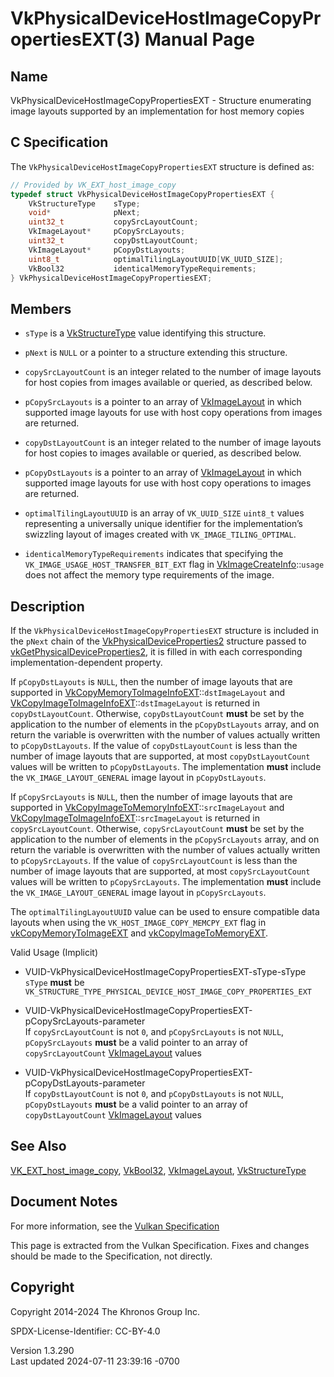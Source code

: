 # VkPhysicalDeviceHostImageCopyPropertiesEXT(3) Manual Page

## Name

VkPhysicalDeviceHostImageCopyPropertiesEXT - Structure enumerating image
layouts supported by an implementation for host memory copies



## <a href="#_c_specification" class="anchor"></a>C Specification

The `VkPhysicalDeviceHostImageCopyPropertiesEXT` structure is defined
as:

``` c
// Provided by VK_EXT_host_image_copy
typedef struct VkPhysicalDeviceHostImageCopyPropertiesEXT {
    VkStructureType    sType;
    void*              pNext;
    uint32_t           copySrcLayoutCount;
    VkImageLayout*     pCopySrcLayouts;
    uint32_t           copyDstLayoutCount;
    VkImageLayout*     pCopyDstLayouts;
    uint8_t            optimalTilingLayoutUUID[VK_UUID_SIZE];
    VkBool32           identicalMemoryTypeRequirements;
} VkPhysicalDeviceHostImageCopyPropertiesEXT;
```

## <a href="#_members" class="anchor"></a>Members

- `sType` is a [VkStructureType](https://registry.khronos.org/vulkan/specs/1.3-extensions/man/html/VkStructureType.html) value identifying
  this structure.

- `pNext` is `NULL` or a pointer to a structure extending this
  structure.

- `copySrcLayoutCount` is an integer related to the number of image
  layouts for host copies from images available or queried, as described
  below.

- `pCopySrcLayouts` is a pointer to an array of
  [VkImageLayout](https://registry.khronos.org/vulkan/specs/1.3-extensions/man/html/VkImageLayout.html) in which supported image layouts
  for use with host copy operations from images are returned.

- `copyDstLayoutCount` is an integer related to the number of image
  layouts for host copies to images available or queried, as described
  below.

- `pCopyDstLayouts` is a pointer to an array of
  [VkImageLayout](https://registry.khronos.org/vulkan/specs/1.3-extensions/man/html/VkImageLayout.html) in which supported image layouts
  for use with host copy operations to images are returned.

- `optimalTilingLayoutUUID` is an array of `VK_UUID_SIZE` `uint8_t`
  values representing a universally unique identifier for the
  implementation’s swizzling layout of images created with
  `VK_IMAGE_TILING_OPTIMAL`.

- `identicalMemoryTypeRequirements` indicates that specifying the
  `VK_IMAGE_USAGE_HOST_TRANSFER_BIT_EXT` flag in
  [VkImageCreateInfo](https://registry.khronos.org/vulkan/specs/1.3-extensions/man/html/VkImageCreateInfo.html)::`usage` does not affect
  the memory type requirements of the image.

## <a href="#_description" class="anchor"></a>Description

If the `VkPhysicalDeviceHostImageCopyPropertiesEXT` structure is
included in the `pNext` chain of the
[VkPhysicalDeviceProperties2](https://registry.khronos.org/vulkan/specs/1.3-extensions/man/html/VkPhysicalDeviceProperties2.html)
structure passed to
[vkGetPhysicalDeviceProperties2](https://registry.khronos.org/vulkan/specs/1.3-extensions/man/html/vkGetPhysicalDeviceProperties2.html),
it is filled in with each corresponding implementation-dependent
property.

If `pCopyDstLayouts` is `NULL`, then the number of image layouts that
are supported in
[VkCopyMemoryToImageInfoEXT](https://registry.khronos.org/vulkan/specs/1.3-extensions/man/html/VkCopyMemoryToImageInfoEXT.html)::`dstImageLayout`
and
[VkCopyImageToImageInfoEXT](https://registry.khronos.org/vulkan/specs/1.3-extensions/man/html/VkCopyImageToImageInfoEXT.html)::`dstImageLayout`
is returned in `copyDstLayoutCount`. Otherwise, `copyDstLayoutCount`
**must** be set by the application to the number of elements in the
`pCopyDstLayouts` array, and on return the variable is overwritten with
the number of values actually written to `pCopyDstLayouts`. If the value
of `copyDstLayoutCount` is less than the number of image layouts that
are supported, at most `copyDstLayoutCount` values will be written to
`pCopyDstLayouts`. The implementation **must** include the
`VK_IMAGE_LAYOUT_GENERAL` image layout in `pCopyDstLayouts`.

If `pCopySrcLayouts` is `NULL`, then the number of image layouts that
are supported in
[VkCopyImageToMemoryInfoEXT](https://registry.khronos.org/vulkan/specs/1.3-extensions/man/html/VkCopyImageToMemoryInfoEXT.html)::`srcImageLayout`
and
[VkCopyImageToImageInfoEXT](https://registry.khronos.org/vulkan/specs/1.3-extensions/man/html/VkCopyImageToImageInfoEXT.html)::`srcImageLayout`
is returned in `copySrcLayoutCount`. Otherwise, `copySrcLayoutCount`
**must** be set by the application to the number of elements in the
`pCopySrcLayouts` array, and on return the variable is overwritten with
the number of values actually written to `pCopySrcLayouts`. If the value
of `copySrcLayoutCount` is less than the number of image layouts that
are supported, at most `copySrcLayoutCount` values will be written to
`pCopySrcLayouts`. The implementation **must** include the
`VK_IMAGE_LAYOUT_GENERAL` image layout in `pCopySrcLayouts`.

The `optimalTilingLayoutUUID` value can be used to ensure compatible
data layouts when using the `VK_HOST_IMAGE_COPY_MEMCPY_EXT` flag in
[vkCopyMemoryToImageEXT](https://registry.khronos.org/vulkan/specs/1.3-extensions/man/html/vkCopyMemoryToImageEXT.html) and
[vkCopyImageToMemoryEXT](https://registry.khronos.org/vulkan/specs/1.3-extensions/man/html/vkCopyImageToMemoryEXT.html).

Valid Usage (Implicit)

- <a href="#VUID-VkPhysicalDeviceHostImageCopyPropertiesEXT-sType-sType"
  id="VUID-VkPhysicalDeviceHostImageCopyPropertiesEXT-sType-sType"></a>
  VUID-VkPhysicalDeviceHostImageCopyPropertiesEXT-sType-sType  
  `sType` **must** be
  `VK_STRUCTURE_TYPE_PHYSICAL_DEVICE_HOST_IMAGE_COPY_PROPERTIES_EXT`

- <a
  href="#VUID-VkPhysicalDeviceHostImageCopyPropertiesEXT-pCopySrcLayouts-parameter"
  id="VUID-VkPhysicalDeviceHostImageCopyPropertiesEXT-pCopySrcLayouts-parameter"></a>
  VUID-VkPhysicalDeviceHostImageCopyPropertiesEXT-pCopySrcLayouts-parameter  
  If `copySrcLayoutCount` is not `0`, and `pCopySrcLayouts` is not
  `NULL`, `pCopySrcLayouts` **must** be a valid pointer to an array of
  `copySrcLayoutCount` [VkImageLayout](https://registry.khronos.org/vulkan/specs/1.3-extensions/man/html/VkImageLayout.html) values

- <a
  href="#VUID-VkPhysicalDeviceHostImageCopyPropertiesEXT-pCopyDstLayouts-parameter"
  id="VUID-VkPhysicalDeviceHostImageCopyPropertiesEXT-pCopyDstLayouts-parameter"></a>
  VUID-VkPhysicalDeviceHostImageCopyPropertiesEXT-pCopyDstLayouts-parameter  
  If `copyDstLayoutCount` is not `0`, and `pCopyDstLayouts` is not
  `NULL`, `pCopyDstLayouts` **must** be a valid pointer to an array of
  `copyDstLayoutCount` [VkImageLayout](https://registry.khronos.org/vulkan/specs/1.3-extensions/man/html/VkImageLayout.html) values

## <a href="#_see_also" class="anchor"></a>See Also

[VK_EXT_host_image_copy](https://registry.khronos.org/vulkan/specs/1.3-extensions/man/html/VK_EXT_host_image_copy.html),
[VkBool32](https://registry.khronos.org/vulkan/specs/1.3-extensions/man/html/VkBool32.html), [VkImageLayout](https://registry.khronos.org/vulkan/specs/1.3-extensions/man/html/VkImageLayout.html),
[VkStructureType](https://registry.khronos.org/vulkan/specs/1.3-extensions/man/html/VkStructureType.html)

## <a href="#_document_notes" class="anchor"></a>Document Notes

For more information, see the <a
href="https://registry.khronos.org/vulkan/specs/1.3-extensions/html/vkspec.html#VkPhysicalDeviceHostImageCopyPropertiesEXT"
target="_blank" rel="noopener">Vulkan Specification</a>

This page is extracted from the Vulkan Specification. Fixes and changes
should be made to the Specification, not directly.

## <a href="#_copyright" class="anchor"></a>Copyright

Copyright 2014-2024 The Khronos Group Inc.

SPDX-License-Identifier: CC-BY-4.0

Version 1.3.290  
Last updated 2024-07-11 23:39:16 -0700
